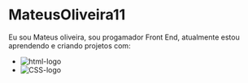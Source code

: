# MateusOliveira11  

Eu sou Mateus oliveira, sou progamador Front End, atualmente estou aprendendo e criando projetos com:

 - <img src="https://img.shields.io/badge/HTML-239120?style=for-the-badge&logo=html5&logoColor=white" alt="html-logo" />
 - <img src="https://img.shields.io/badge/CSS-239120?&style=for-the-badge&logo=css3&logoColor=white" alt="CSS-logo" />
